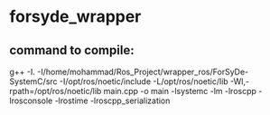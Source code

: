 # forsyde_wrapper
## command to compile:
g++ -I. -I/home/mohammad/Ros_Project/wrapper_ros/ForSyDe-SystemC/src -I/opt/ros/noetic/include -L/opt/ros/noetic/lib -Wl,-rpath=/opt/ros/noetic/lib main.cpp -o main -lsystemc -lm -lroscpp -lrosconsole -lrostime -lroscpp_serialization
